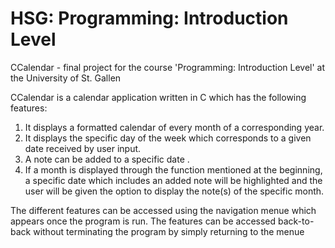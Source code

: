 # HSG: Programming: Introduction Level
CCalendar - final project for the course 'Programming: Introduction Level' at the University of St. Gallen


CCalendar is a calendar application written in C which has the following features:
  1. It displays a formatted calendar of every month of a corresponding year.
  2. It displays the specific day of the week which corresponds to a given date received by user input.
  3. A note can be added to a specific date .
  4. If a month is displayed through the function mentioned at the beginning, a specific date which includes an added note
     will be highlighted and the user will be given the option to display the note(s) of the specific month.
     
The different features can be accessed using the navigation menue which appears once the program is run.
The features can be accessed back-to-back without terminating the program by simply returning to the menue
